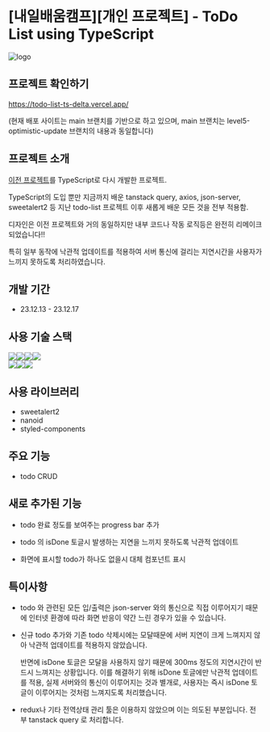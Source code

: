 # [내일배움캠프][개인 프로젝트] - ToDo List using TypeScript

![logo](https://velog.velcdn.com/images/laejunkim/post/49c85905-07db-4735-8302-8c9a3c398a42/image.png)

## 프로젝트 확인하기

https://todo-list-ts-delta.vercel.app/

(현재 배포 사이트는 main 브랜치를 기반으로 하고 있으며, main 브랜치는 level5-optimistic-update 브랜치의 내용과 동일합니다)

## 프로젝트 소개

[이전 프로젝트](https://github.com/Laejun-Kim/react-mytodo-list)를 TypeScript로 다시 개발한 프로젝트.

TypeScript의 도입 뿐만 지금까지 배운 tanstack query, axios, json-server, sweetalert2 등 지난 todo-list 프로젝트 이후 새롭게 배운 모든 것을 전부 적용함.

디자인은 이전 프로젝트와 거의 동일하지만 내부 코드나 작동 로직등은 완전히 리메이크 되었습니다!!

특히 일부 동작에 낙관적 업데이트를 적용하여 서버 통신에 걸리는 지연시간을 사용자가 느끼지 못하도록 처리하였습니다.

## 개발 기간

- 23.12.13 - 23.12.17

## 사용 기술 스택

<img src="https://img.shields.io/badge/HTML5-E34F26?style=for-the-badge&logo=html5&logoColor=white"><img src="https://img.shields.io/badge/CSS3-1572B6?style=for-the-badge&logo=css3&logoColor=white"><img src="https://img.shields.io/badge/JavaScript-323330?style=for-the-badge&logo=javascript&logoColor=F7DF1E"><img src="https://img.shields.io/badge/React-20232A?style=for-the-badge&logo=react&logoColor=61DAFB"><br/>
<img src="https://img.shields.io/badge/React_Query-FF4154?style=for-the-badge&logo=React_Query&logoColor=white"><img src="	https://img.shields.io/badge/axios-671ddf?&style=for-the-badge&logo=axios&logoColor=white"><img src="https://img.shields.io/badge/TypeScript-007ACC?style=for-the-badge&logo=typescript&logoColor=white">

## 사용 라이브러리

- sweetalert2
- nanoid
- styled-components

## 주요 기능

- todo CRUD

## 새로 추가된 기능

- todo 완료 정도를 보여주는 progress bar 추가

- todo 의 isDone 토글시 발생하는 지연을 느끼지 못하도록 낙관적 업데이트
- 화면에 표시할 todo가 하나도 없을시 대체 컴포넌트 표시

## 특이사항

- todo 와 관련된 모든 입/출력은 json-server 와의 통신으로 직접 이루어지기 때문에 인터넷 환경에 따라 화면 반응이 약간 느린 경우가 있을 수 있습니다.

- 신규 todo 추가와 기존 todo 삭제시에는 모달때문에 서버 지연이 크게 느껴지지 않아 낙관적 업데이트를 적용하지 않았습니다.

  반면에 isDone 토글은 모달을 사용하지 않기 때문에 300ms 정도의 지연시간이 반드시 느껴지는 상황입니다. 이를 해결하기 위해 isDone 토글에만 낙관적 업데이트를 적용, 실제 서버와의 통신이 이루어지는 것과 별개로, 사용자는 즉시 isDone 토글이 이루어지는 것처럼 느껴지도록 처리했습니다.

- redux나 기타 전역상태 관리 툴은 이용하지 않았으며 이는 의도된 부분입니다. 전부 tanstack query 로 처리합니다.

